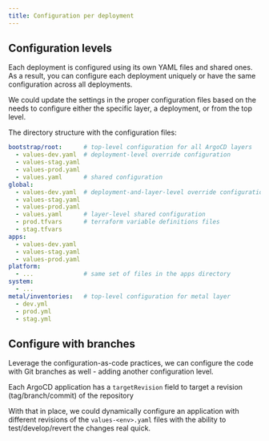 ```yaml
---
title: Configuration per deployment
---
```


## Configuration levels

Each deployment is configured using its own YAML files and shared ones. As a result, you can configure each deployment uniquely or have the same configuration across all deployments.

We could update the settings in the proper configuration files based on the needs to configure either the specific layer, a deployment, or from the top level.

The directory structure with the configuration files:


```yaml
bootstrap/root:      # top-level configuration for all ArgoCD layers
  - values-dev.yaml  # deployment-level override configuration
  - values-stag.yaml
  - values-prod.yaml
  - values.yaml      # shared configuration
global:
  - values-dev.yaml  # deployment-and-layer-level override configuration
  - values-stag.yaml
  - values-prod.yaml
  - values.yaml      # layer-level shared configuration
  - prod.tfvars      # terraform variable definitions files
  - stag.tfvars 
apps:
  - values-dev.yaml
  - values-stag.yaml
  - values-prod.yaml
platform:
  - ...              # same set of files in the apps directory
system:
  - ... 
metal/inventories:   # top-level configuration for metal layer
  - dev.yml
  - prod.yml
  - stag.yml
```

## Configure with branches

Leverage the configuration-as-code practices, we can configure the code with Git branches as well - adding another configuration level.

Each ArgoCD application has a `targetRevision` field to target a revision (tag/branch/commit) of the repository 

With that in place, we could dynamically configure an application with different revisions of the `values-<env>.yaml` files with the ability to test/develop/revert the changes real quick.

